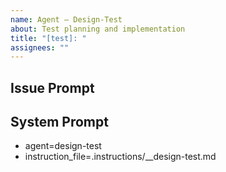 ```yaml
---
name: Agent – Design-Test
about: Test planning and implementation
title: "[test]: "
assignees: ""
---
```

## Issue Prompt



## System Prompt

- agent=design-test
- instruction_file=.instructions/__design-test.md
